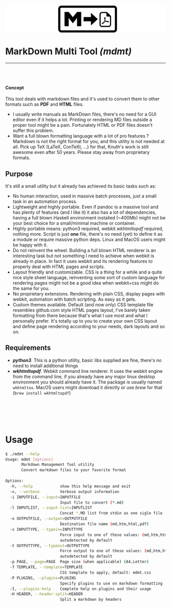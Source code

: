 ![project logo](logo.png)

# MarkDown Multi Tool _(mdmt)_

<!--[TOC]-->

---
&nbsp;  
&nbsp;  


#### **Concept**
This tool deals with markdown files and it's used to convert them to other formats such as
**PDF** and **HTML** files.  

- I usually write manuals as MarkDown files, there's no need for a GUI editor even if it helps
a lot. Printing or rendering MD files outside a proper tool might be a pain. Fortunately HTML
or PDF files doesn't suffer this problem.
- Want a full blown formatting language with a lot of pro features ? Markdown is not the right
format for you, and this utility is not needed at all. Pick up TeX (LaTeX, ConTeXt, ...) for
that, Knuth's work is still awesome even after 50 years. Please stay away from proprietary formats.

## Purpose
It's still a small utility but it already has achieved its basic tasks such as:

- No human interaction, used in massive batch processes, just a small task in an automation process.
- Lightweight and highly portable. Even if pandoc is a massive tool and has plenty of features (and
I like it) it also has a lot of dependencies, having a full blown Haskell environment installed 
(~400Mb) might not be your best choice for a small/minimal machine or container.
- Highly portable means: python3 required, webkit _wkhtmltopdf_ required, nothing more. Script is
just **one** file, there's no need (yet) to define it as a module or require massive python deps.
Linux and MacOS users might be happy with it.
- Do not reinvent the wheel. Building a full blown HTML renderer is an interesting task but not
something I need to achieve when webkit is already in place. In fact it uses webkit and its rendering
features to properly deal with HTML pages and scripts.
- Layout friendly and customizable. CSS is a thing for a while and a quite nice style sheet language,
reinventing some sort of custom language for rendering pages might not be a good idea when webkit+css
might do the same for you.
- No proprietary extensions. Rendering with plain CSS, display pages with webkit, automation with
batch scripting. As easy as it gets.
- Custom themes available. Default (and now only) CSS template file resembles github.com style HTML
pages layout, I've barely taken formatting from there because that's what I use most and what I 
personally prefer. It's totally up to you to create your own CSS layout and define page rendering
according to your needs, dark layouts and so on.

## Requirements
- **_python3_**. This is a python utility, basic libs supplied are fine, there's no need to install
additional things
- **_wkhtmltopdf_**. Webkit command line renderer. It uses the webkit engine from the command line,
if you already have any major linux desktop environment you should already have it. The package
is usually named `wkhtmltox`. MacOS users might download it directly or use _brew_ for that
(`brew install wkhtmltopdf`)

<!--DISCLAIMER-->
&nbsp;  
&nbsp;  
&nbsp;  
&nbsp;  

# Usage
```sh
$ ./mdmt --help
Usage: mdmt [options]
       Markdown Management Tool utility
       Convert markdown files to your favorite format

Options:
  -h, --help            show this help message and exit
  -v, --verbose         Verbose output information
  -i INPUTFILE, --input=INPUTFILE
                        Input file to convert (*.md)
  -l INPUTLIST, --input-list=INPUTLIST
                        Concat *.MD list from stdin as one sigle file
  -o OUTPUTFILE, --output=OUTPUTFILE
                        Destination file name (md,htm,html,pdf)
  -s INPUTTYPE, --typein=INPUTTYPE
                        Force input to one of these values: (md,htm,html,pdf)
                        autodetected by default
  -t OUTPUTTYPE, --typeout=OUTPUTTYPE
                        Force output to one of these values: (md,htm,html,pdf)
                        autodetected by default
  -p PAGE, --page=PAGE  Page size (when applicable) (A4,Letter)
  -T TEMPLATE, --template=TEMPLATE
                        CSS template to apply, default: mdmt.css
  -P PLUGINS, --plugins=PLUGINS
                        Specify plugins to use on markdown formatting
  -I, --plugins-help    Complete help on plugins and their usage
  -H HEADER, --header-split=HEADER
                        Split a markdown by headers
```
